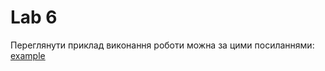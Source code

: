 # Lab 6
Переглянути приклад виконання роботи можна за цими посиланнями: [example](https://github.com/Lord-of-Justice/MAOKG/blob/master/Lab6/example.gif)